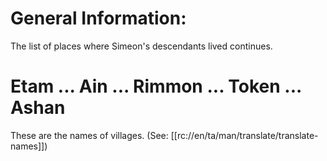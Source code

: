 # General Information:

The list of places where Simeon's descendants lived continues.

# Etam ... Ain ... Rimmon ... Token ... Ashan

These are the names of villages. (See: [[rc://en/ta/man/translate/translate-names]])

